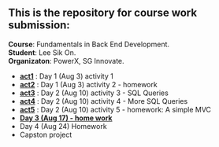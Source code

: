 ## This is the repository for course work submission:
**Course**: Fundamentals in Back End Development.
<br>**Student**: Lee Sik On.
<br>**Organizaton**: PowerX, SG Innovate.

- [**act1**](act1/README.md) : Day 1 (Aug 3) activity 1
- [**act2**](act2/README.md) : Day 1 (Aug 3) activity 2 - homework
- [**act3**](act3/README.md) : Day 2 (Aug 10) activity 3 - SQL Queries
- [**act4**](act4/README.md) : Day 2 (Aug 10) activity 4 - More SQL Queries
- [**act5**](act5/README.md) : Day 2 (Aug 10) activity 5 - homework: A simple MVC
- [**Day 3 (Aug 17) - home work**](https://github.com/encore428/backend-development/)
- Day 4 (Aug 24) Homework
- Capston project
